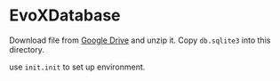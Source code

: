 # EvoXDatabase


Download file from [Google Drive](https://drive.google.com/u/0/uc?id=1XboM2ZcOs7Jipv0LPDjfmNTEB6rvIZ_U&export=download) and unzip
      it. Copy `db.sqlite3` into this directory.

use `init.init` to set up environment.
